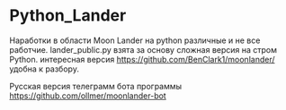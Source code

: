 # Python_Lander
Наработки в области Moon Lander на python различные и не все работчие.
lander_public.py взята за основу сложная версия на стром Python.
интересная версия https://github.com/BenClark1/moonlander/ удобна к разбору.

Русская версия телеграмм бота программы https://github.com/ollmer/moonlander-bot
#

